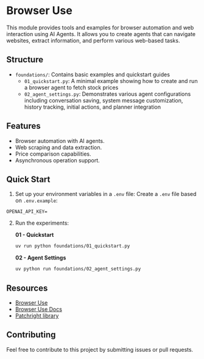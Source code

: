 # Browser Use

This module provides tools and examples for browser automation and web interaction using AI Agents. It allows you to create agents that can navigate websites, extract information, and perform various web-based tasks.

## Structure

- `foundations/`: Contains basic examples and quickstart guides
  - `01_quickstart.py`: A minimal example showing how to create and run a browser agent to fetch stock prices
  - `02_agent_settings.py`: Demonstrates various agent configurations including conversation saving, system message customization, history tracking, initial actions, and planner integration

## Features

- Browser automation with AI agents.
- Web scraping and data extraction.
- Price comparison capabilities.
- Asynchronous operation support.

## Quick Start

1. Set up your environment variables in a `.env` file:
Create a `.env` file based on `.env.example`:
```
OPENAI_API_KEY=
```

2. Run the experiments:

    **01 - Quickstart**
    ```bash
    uv run python foundations/01_quickstart.py
    ```

    **02 - Agent Settings**
    ```bash
    uv python run foundations/02_agent_settings.py
    ```

## Resources

- [Browser Use](https://browser-use.com/)
- [Browser Use Docs](https://docs.browser-use.com/introduction)
- [Patchright library](https://github.com/Kaliiiiiiiiii-Vinyzu/patchright)

## Contributing

Feel free to contribute to this project by submitting issues or pull requests.

